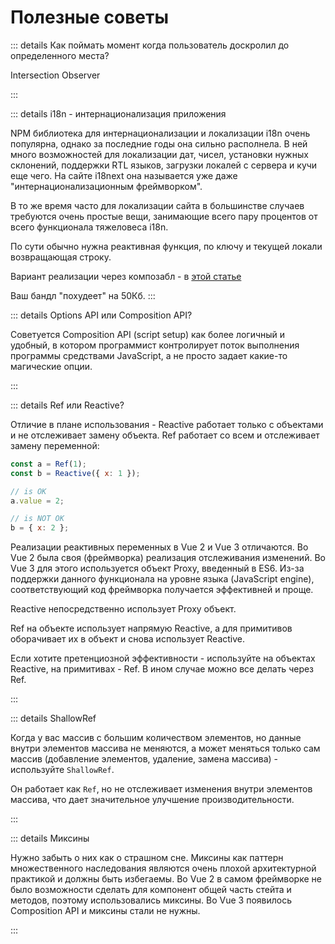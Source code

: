 # Полезные советы

::: details Как поймать момент когда пользователь доскролил до определенного места?

Intersection Observer

:::

<!-- В тройке есть только один кейс протекания. -->
<!-- Когда классы корневого элемента компонента совпадают с классами родителя. -->

::: details i18n - интернационализация приложения

NPM библиотека для интернационализации и локализации i18n очень популярна, однако за последние годы она сильно располнела. В ней много возможностей для локализации дат, чисел, установки нужных склонений, поддержки RTL языков, загрузки локалей с сервера и кучи еще чего. На сайте i18next она называется уже даже "интернационализационным фреймворком".

В то же время часто для локализации сайта в большинстве случаев требуются очень простые вещи, занимающие всего пару процентов от всего функционала тяжеловеса i18n.

По сути обычно нужна реактивная функция, по ключу и текущей локали возвращающая строку.

Вариант реализации через композабл - в [этой статье](https://habr.com/ru/articles/736530/)

Ваш бандл "похудеет" на 50Кб.
:::

::: details Options API или Composition API?

Советуется Composition API (script setup) как более логичный и удобный, в котором программист контролирует поток выполнения программы средствами JavaScript, а не просто задает какие-то магические опции.

:::

::: details Ref или Reactive?

Отличие в плане использования - Reactive работает только с объектами и не отслеживает замену объекта. Ref работает со всем и отслеживает замену переменной:

```js
const a = Ref(1);
const b = Reactive({ x: 1 });

// is OK
a.value = 2;

// is NOT OK
b = { x: 2 };
```

Реализации реактивных переменных в Vue 2 и Vue 3 отличаются. Во Vue 2 была своя (фреймворка) реализация отслеживания изменений. Во Vue 3 для этого используется объект Proxy, введенный в ES6. Из-за поддержки данного функционала на уровне языка (JavaScript engine), соответствующий код фреймворка получается эффективней и проще.

Reactive непосредственно использует Proxy объект.

Ref на объекте использует напрямую Reactive, а для примитивов оборачивает их в объект и снова использует Reactive.

Если хотите претенциозной эффективности - используйте на объектах Reactive, на примитивах - Ref. В ином случае можно все делать через Ref.

:::

::: details ShallowRef

Когда у вас массив с большим количеством элементов, но данные внутри элементов массива не меняются, а может меняться только сам массив (добавление элементов, удаление, замена массива) - используйте `ShallowRef`.

Он работает как `Ref`, но не отслеживает изменения внутри элементов массива, что дает значительное улучшение производительности.

:::

::: details Миксины

Нужно забыть о них как о страшном сне. Миксины как паттерн множественного наследования являются очень плохой архитектурной практикой и должны быть избегаемы. Во Vue 2 в самом фреймворке не было возможности сделать для компонент общей часть стейта и методов, поэтому использовались миксины. Во Vue 3 появилось Composition API и миксины стали не нужны.

:::

